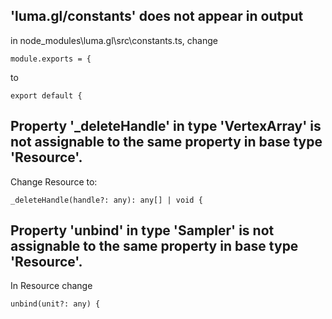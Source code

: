 ## 'luma.gl/constants' does not appear in output

in node_modules\luma.gl\src\constants.ts, change

```
module.exports = {
```
to 
```
export default {
```

## Property '_deleteHandle' in type 'VertexArray' is not assignable to the same property in base type 'Resource'.

Change Resource to:
```
_deleteHandle(handle?: any): any[] | void {
```

## Property 'unbind' in type 'Sampler' is not assignable to the same property in base type 'Resource'.

In Resource change
```
unbind(unit?: any) {
```
